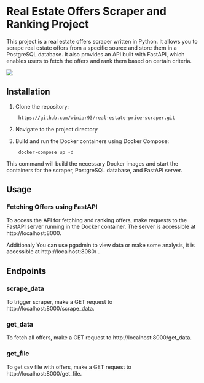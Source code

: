 # Real Estate Offers Scraper and Ranking Project

This project is a real estate offers scraper written in Python. It allows you to scrape real estate offers from a specific source and store them in a PostgreSQL database. It also provides an API built with FastAPI, which enables users to fetch the offers and rank them based on certain criteria.

[![](https://mermaid.ink/img/pako:eNplj8sKg0AMRX9lyFp_wEWhagvdFezOkRI1jlJHJY5IUf-946NQaFbh3JMLmSBrcwIPirodsxLZiEcoG2HnHI-UdqgoEa57EtFOo7jPGDvixEI_ztFgir119jhc3dlwpRSxONT5e-xvTcF0vt-WnQQbCY_S51qX_CaXWJH5w9eNFlVNloIDmlhjlds3ptWSYErSJMGza478kiCbxXo4mDZ6Nxl4hgdyYOhsM4UVKkYNXoF1T8sHu79Whw?type=png)](https://mermaid.live/edit#pako:eNplj8sKg0AMRX9lyFp_wEWhagvdFezOkRI1jlJHJY5IUf-946NQaFbh3JMLmSBrcwIPirodsxLZiEcoG2HnHI-UdqgoEa57EtFOo7jPGDvixEI_ztFgir119jhc3dlwpRSxONT5e-xvTcF0vt-WnQQbCY_S51qX_CaXWJH5w9eNFlVNloIDmlhjlds3ptWSYErSJMGza478kiCbxXo4mDZ6Nxl4hgdyYOhsM4UVKkYNXoF1T8sHu79Whw)



## Installation

1. Clone the repository:

   ```shell
    https://github.com/winiar93/real-estate-price-scraper.git

2. Navigate to the project directory
3. Build and run the Docker containers using Docker Compose:
   ```shell
    docker-compose up -d

This command will build the necessary Docker images and start the containers for the scraper, PostgreSQL database, and FastAPI server.

## Usage

### Fetching Offers using FastAPI
To access the API for fetching and ranking offers, make requests to the FastAPI server running in the Docker container. The server is accessible at http://localhost:8000.

Additionaly You can use pgadmin to view data or make some analysis, it is accessible at http://localhost:8080/ .


## Endpoints

### scrape_data
To trigger scraper, make a GET request to http://localhost:8000/scrape_data.

### get_data
To fetch all offers, make a GET request to http://localhost:8000/get_data.

### get_file
To get csv file with offers, make a GET request to http://localhost:8000/get_file.
